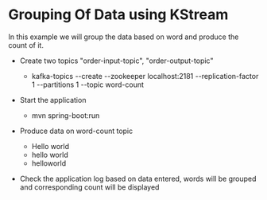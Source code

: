 # Grouping Of Data using KStream

In this example we will group the data based on word and produce the count of it.


- Create two topics "order-input-topic", "order-output-topic"
  - kafka-topics --create --zookeeper localhost:2181 --replication-factor 1 --partitions 1 --topic word-count

- Start the application
  - mvn spring-boot:run

- Produce data on word-count topic
  - Hello world
  - hello world
  - helloworld

- Check the application log based on data entered, words will be grouped and corresponding count will be displayed

